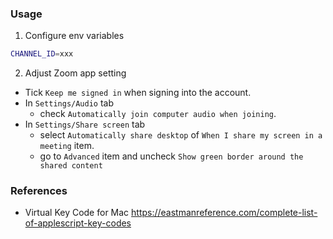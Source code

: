 ### Usage
1. Configure env variables
```bash
CHANNEL_ID=xxx
```
2. Adjust Zoom app setting
- Tick `Keep me signed in` when signing into the account.
- In `Settings/Audio` tab
  * check `Automatically join computer audio when joining`.
- In `Settings/Share screen` tab
  * select `Automatically share desktop` of `When I share my screen in a meeting` item.
  * go to `Advanced` item and uncheck `Show green border around the shared content`

### References
- Virtual Key Code for Mac
https://eastmanreference.com/complete-list-of-applescript-key-codes